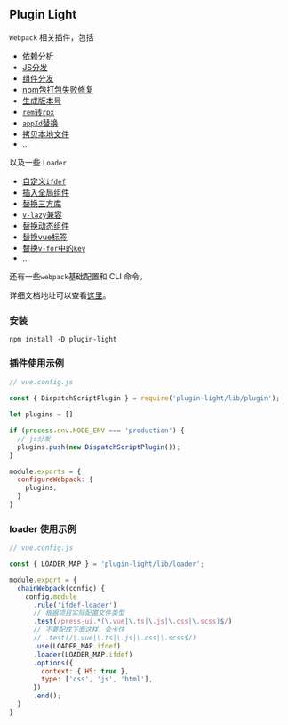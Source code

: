 ## Plugin Light


`Webpack` 相关插件，包括

- [依赖分析](./zh/plugin/analyze-deps/)
- [JS分发](./zh/plugin/dispatch-script/)
- [组件分发](./zh/plugin/dispatch-vue/)
- [npm包打包失败修复](./zh/plugin/fix-npm-package/)
- [生成版本号](./zh/plugin/gen-version/)
- [`rem`转`rpx`](./zh/plugin/rem-to-rpx/)
- [`appId`替换](./zh/plugin/replace-app-id/)
- [拷贝本地文件](./zh/plugin/transfer-local-file/)
- ...


以及一些 `Loader`

- [自定义`ifdef`](./zh/loader/ifdef-loader/)
- [插入全局组件](./zh/loader/insert-global-comp/)
- [替换三方库](./zh/loader/replace-library/)
- [`v-lazy`兼容](./zh/loader/v-lazy/)
- [替换动态组件](./zh/loader/transform-dynamic-comp/)
- [替换vue标签](./zh/loader/replace-template-tag/)
- [替换`v-for`中的`key`](./zh/loader/replace-vue-key/)
- ...

还有一些`webpack`基础配置和 CLI 命令。

详细文档地址可以查看[这里](https://novlan1.github.io/uni-plugin-light/)。

### 安装

```
npm install -D plugin-light
```


### 插件使用示例

```js
// vue.config.js

const { DispatchScriptPlugin } = require('plugin-light/lib/plugin');

let plugins = []

if (process.env.NODE_ENV === 'production') {
  // js分发
  plugins.push(new DispatchScriptPlugin());
}

module.exports = {
  configureWebpack: {
    plugins,
  }
}
```

### loader 使用示例

```js
// vue.config.js

const { LOADER_MAP } = 'plugin-light/lib/loader';

module.export = {
  chainWebpack(config) {
    config.module
      .rule('ifdef-loader')
      // 根据项目实际配置文件类型
      .test(/press-ui.*(\.vue|\.ts|\.js|\.css|\.scss)$/)
      // 不要配成下面这样，会卡住
      // .test(/\.vue|\.ts|\.js|\.css|\.scss$/) 
      .use(LOADER_MAP.ifdef)
      .loader(LOADER_MAP.ifdef)
      .options({
        context: { H5: true },
        type: ['css', 'js', 'html'],
      })
      .end();
  }
}
```
